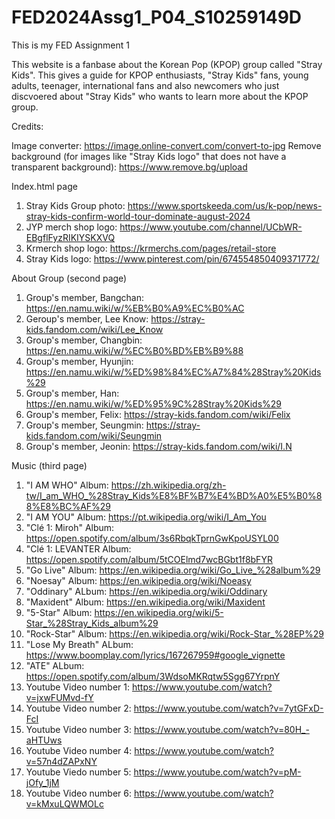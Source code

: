 # FED2024Assg1_P04_S10259149D
This is my FED Assignment 1

This website is a fanbase about the Korean Pop (KPOP) group called "Stray Kids". 
This gives a guide for KPOP enthusiasts, "Stray Kids" fans, young adults, teenager, international fans and
also newcomers who just discvoered about "Stray Kids"  who wants to learn more about the KPOP group. 

Credits:

Image converter: https://image.online-convert.com/convert-to-jpg 
Remove background (for images like "Stray Kids logo" that does not have a transparent background): https://www.remove.bg/upload 

Index.html page
1) Stray Kids Group photo: https://www.sportskeeda.com/us/k-pop/news-stray-kids-confirm-world-tour-dominate-august-2024 
2) JYP merch shop logo: https://www.youtube.com/channel/UCbWR-EBgflFyzRIKIYSKXVQ
3) Krmerch shop logo: https://krmerchs.com/pages/retail-store
4) Stray Kids logo: https://www.pinterest.com/pin/674554850409371772/ 

 About Group (second page) 
1) Group's member, Bangchan: https://en.namu.wiki/w/%EB%B0%A9%EC%B0%AC
2) Geroup's member, Lee Know: https://stray-kids.fandom.com/wiki/Lee_Know
3) Group's member, Changbin: https://en.namu.wiki/w/%EC%B0%BD%EB%B9%88 
4) Group's member, Hyunjin: https://en.namu.wiki/w/%ED%98%84%EC%A7%84%28Stray%20Kids%29
5) Group's member, Han: https://en.namu.wiki/w/%ED%95%9C%28Stray%20Kids%29
6) Group's member, Felix: https://stray-kids.fandom.com/wiki/Felix
7) Group's member, Seungmin: https://stray-kids.fandom.com/wiki/Seungmin
8) Group's member, Jeonin: https://stray-kids.fandom.com/wiki/I.N 


Music (third page) 
1) "I  AM WHO" Album: https://zh.wikipedia.org/zh-tw/I_am_WHO_%28Stray_Kids%E8%BF%B7%E4%BD%A0%E5%B0%88%E8%BC%AF%29
2) "I AM YOU" Album: https://pt.wikipedia.org/wiki/I_Am_You 
3) "Clé 1: Miroh" Album: https://open.spotify.com/album/3s6RbqkTprnGwKpoUSYL00
4) "Clé 1: LEVANTER Album: https://open.spotify.com/album/5tCOElmd7wcBGbt1f8bFYR 
5) "Go Live" Album: https://en.wikipedia.org/wiki/Go_Live_%28album%29
6) "Noesay" Album: https://en.wikipedia.org/wiki/Noeasy 
7) "Oddinary" ALbum: https://en.wikipedia.org/wiki/Oddinary
8) "Maxident" Album: https://en.wikipedia.org/wiki/Maxident
9) "5-Star" Album: https://en.wikipedia.org/wiki/5-Star_%28Stray_Kids_album%29 
10) "Rock-Star" Album: https://en.wikipedia.org/wiki/Rock-Star_%28EP%29
11) "Lose My Breath" ALbum: https://www.boomplay.com/lyrics/167267959#google_vignette 
12) "ATE" ALbum: https://open.spotify.com/album/3WdsoMKRqtw5Sgg67YrpnY 
13) Youtube Video number 1: https://www.youtube.com/watch?v=jxwFUMvd-fY 
14) Youtube Video number 2: https://www.youtube.com/watch?v=7ytGFxD-FcI
15) Youtube Video number 3: https://www.youtube.com/watch?v=80H_-aHTUws
16) Youtube Video number 4: https://www.youtube.com/watch?v=57n4dZAPxNY 
17) Youtube Viedo number 5: https://www.youtube.com/watch?v=pM-jOfy_1jM 
18) Youtube Video number 6: https://www.youtube.com/watch?v=kMxuLQWMOLc 


